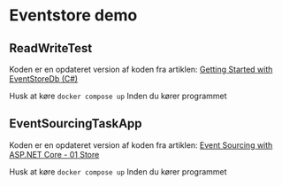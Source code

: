 # Eventstore demo

## ReadWriteTest
Koden er en opdateret version af koden fra artiklen: [Getting Started with EventStoreDb (C#)](https://medium.com/@no1.melman10/getting-started-with-eventstoredb-c-13411ec08713)

Husk at køre 
`docker compose up`
Inden du kører programmet

## EventSourcingTaskApp

Koden er en opdateret version af koden fra artiklen: [Event Sourcing with ASP.NET Core - 01 Store](https://www.ahmetkucukoglu.com/en/event-sourcing-with-asp-net-core-01-store)

Husk at køre 
`docker compose up`
Inden du kører programmet